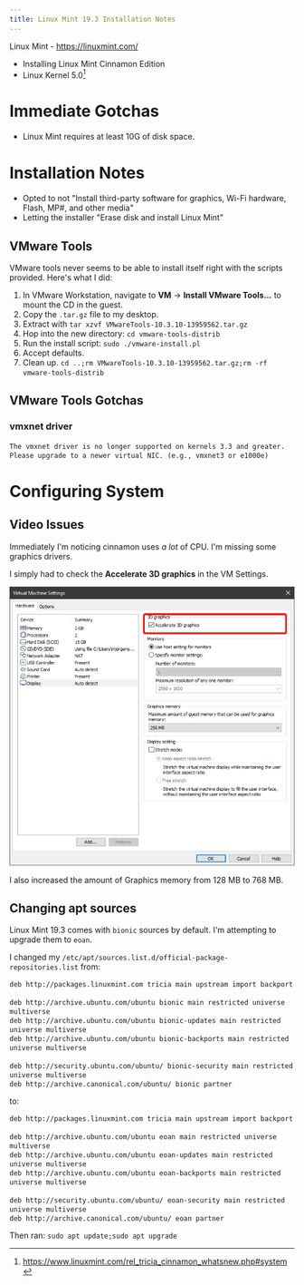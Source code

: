 ```yaml
---
title: Linux Mint 19.3 Installation Notes
---
```


Linux Mint - <https://linuxmint.com/>

* Installing Linux Mint Cinnamon Edition
* Linux Kernel 5.0[^1]

[^1]:<https://www.linuxmint.com/rel_tricia_cinnamon_whatsnew.php#system>

# Immediate Gotchas
* Linux Mint requires at least 10G of disk space.

# Installation Notes
* Opted to not "Install third-party software for graphics, Wi-Fi hardware, Flash, MP#, and other media"
* Letting the installer "Erase disk and install Linux Mint"

## VMware Tools

VMware tools never seems to be able to install itself right with the scripts provided. Here's what I did:

1. In VMware Workstation, navigate to **VM** -> **Install VMware Tools...** to mount the CD in the guest.
2. Copy the `.tar.gz` file to my desktop.
3. Extract with `tar xzvf VMwareTools-10.3.10-13959562.tar.gz`
4. Hop into the new directory: `cd vmware-tools-distrib`
5. Run the install script: `sudo ./vmware-install.pl`
6. Accept defaults.
7. Clean up. `cd ..;rm VMwareTools-10.3.10-13959562.tar.gz;rm -rf vmware-tools-distrib`

## VMware Tools Gotchas

### vmxnet driver
```
The vmxnet driver is no longer supported on kernels 3.3 and greater. Please upgrade to a newer virtual NIC. (e.g., vmxnet3 or e1000e)
```

# Configuring System

## Video Issues

Immediately I'm noticing cinnamon uses _a lot_ of CPU. I'm missing some graphics drivers.

I simply had to check the **Accelerate 3D graphics** in the VM Settings.

![Linux mint vmware accelerate 3d graphics](/Project_Notes/Linux_Mint_19.3_Installation_Notes/Linux_mint_vmware_accelerate_3d_graphics.png)

I also increased the amount of Graphics memory from 128 MB to 768 MB.

## Changing apt sources

Linux Mint 19.3 comes with `bionic` sources by default. I'm attempting to upgrade them to `eoan`.

I changed my `/etc/apt/sources.list.d/official-package-repositories.list` from:
```
deb http://packages.linuxmint.com tricia main upstream import backport 

deb http://archive.ubuntu.com/ubuntu bionic main restricted universe multiverse
deb http://archive.ubuntu.com/ubuntu bionic-updates main restricted universe multiverse
deb http://archive.ubuntu.com/ubuntu bionic-backports main restricted universe multiverse

deb http://security.ubuntu.com/ubuntu/ bionic-security main restricted universe multiverse
deb http://archive.canonical.com/ubuntu/ bionic partner
```

to:

```
deb http://packages.linuxmint.com tricia main upstream import backport 

deb http://archive.ubuntu.com/ubuntu eoan main restricted universe multiverse
deb http://archive.ubuntu.com/ubuntu eoan-updates main restricted universe multiverse
deb http://archive.ubuntu.com/ubuntu eoan-backports main restricted universe multiverse

deb http://security.ubuntu.com/ubuntu/ eoan-security main restricted universe multiverse
deb http://archive.canonical.com/ubuntu/ eoan partner
```

Then ran: `sudo apt update;sudo apt upgrade`